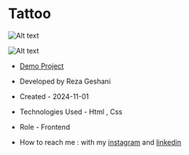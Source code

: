# Tattoo

![Alt text](https://github.com/user-attachments/assets/09b83f96-b76a-45a1-8bdb-49285c2caa89)


![Alt text](https://github.com/user-attachments/assets/be1354df-ca71-4d3b-80fa-87edf0ef7880)


- [Demo Project](https://rezageshaniweb.github.io/Tattoo/)

- Developed by Reza Geshani

- Created - 2024-11-01

- Technologies Used - Html , Css

- Role - Frontend

- How to reach me : with my [instagram](https://www.instagram.com/rezageshani_web) and [linkedin](http://www.linkedin.com/in/reza-geshani-web)
